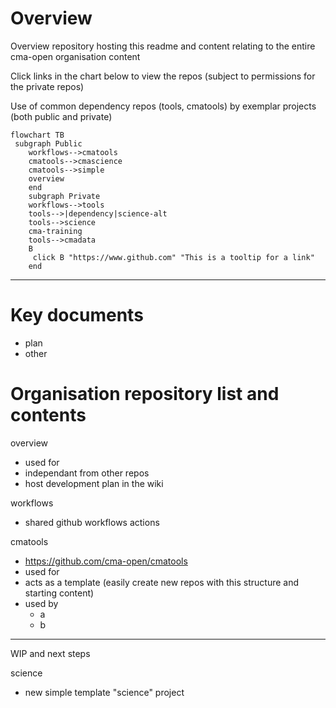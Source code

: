 # Overview

Overview repository hosting this readme and content relating to the entire cma-open organisation content

Click links in the chart below to view the repos (subject to permissions for the private repos)

Use of common dependency repos (tools, cmatools) by exemplar projects (both public and private)


```mermaid
flowchart TB
 subgraph Public
    workflows-->cmatools
    cmatools-->cmascience
    cmatools-->simple
    overview
    end
    subgraph Private
    workflows-->tools
    tools-->|dependency|science-alt
    tools-->science
    cma-training
    tools-->cmadata
    B
     click B "https://www.github.com" "This is a tooltip for a link"
    end
```

---

# Key documents

- plan
- other

# Organisation repository list and contents


overview
- used for 
- independant from other repos
- host development plan in the wiki

workflows
- shared github workflows actions

cmatools
- https://github.com/cma-open/cmatools
- used for
- acts as a template (easily create new repos with this structure and starting content)
- used by 
    - a
    - b 

---

WIP and next steps

science
- new simple template "science" project




